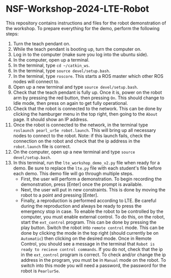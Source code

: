 # NSF-Workshop-2024-LTE-Robot

This repository contains instructions and files for the robot demonstration of the workshop. To prepare everything for the demo, perform the following steps:
1. Turn the teach pendant on.
2. While the teach pendant is booting up, turn the computer on.
3. Log in to the computer (make sure you log into the ubuntu side).
4. In the computer, open up a terminal.
5. In the terminal, type `cd ~/catkin_ws`.
6. In the terminal, type `source devel/setup.bash`.
7. In the terminal, type `roscore`. This starts a ROS master which other ROS nodes will connect to.
8. Open up a new terminal and type `source devel/setup.bash`.
9. Check that the teach pendant is fully up. Once it is, power on the robot arm by pressing the red button, then pressing `On`. This should change to Idle mode, then press on again to get fully operational.
10. Check that the robot is connected to the network. This can be done by clicking the hamburger menu in the top right, then going to the `About` page. It should show an IP address.
11. Once the robot is connected to the network, in the terminal type `roslaunch pearl_ur5e robot.launch`. This will bring up all necessary nodes to connect to the robot. Note: if this launch fails, check the connection on the robot and check that the ip address in the `robot.launch` file is correct.
14. On the computer, open up a new terminal and type `source devel/setup.bash`.
15. In this terminal, run the `lte_workshop_demo_v2.py` file when ready for a demo. Be sure to replace the `lte.py` file with each student's file before each demo. This demo file will go through multiple steps.
    - First, the user will perform a demonstration. To begin recording the demonstration, press [Enter] once the prompt is available.
    - Next, the user will put in new constraints. This is done by moving the robot to a point and pressing [Enter].
    - Finally, a reproduction is performed according to LTE. Be careful during the reproduction and always be ready to press the emergency stop in case. To enable the robot to be controlled by the computer, you must enable external control. To do this, on the robot, start the `ext_control` program. This can be done by pressing the play button. Switch the robot into `remote control` mode. This can be done by clicking the mode in the top right (should currently be on `Automatic`) then clicking on the desired mode. Once in Remote Control, you should see a message in the terminal that `Robot is ready to recieve control commands`. If you do not, check that the ip in the `ext_control` program is correct. To check and/or change the ip address in the program, you must be in `Manual` mode on the robot. To switch into this mode you will need a password, the password for the robot is `Pearlur5e`.
